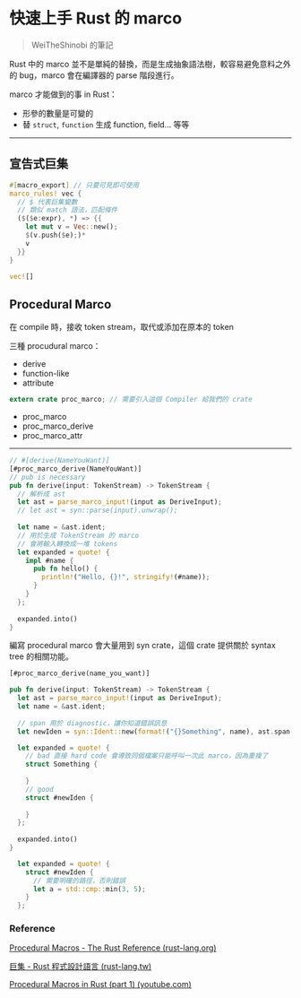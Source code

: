 # 快速上手 Rust 的 marco

> WeiTheShinobi 的筆記

Rust 中的 marco 並不是單純的替換，而是生成抽象語法樹，較容易避免意料之外的 bug，marco 會在編譯器的 parse 階段進行。

marco 才能做到的事 in Rust：

- 形參的數量是可變的
- 替 `struct`, `function` 生成 function, field... 等等

---

## 宣告式巨集

```rust
#[macro_export] // 只要可見即可使用
marco_rules! vec {
  // $ 代表巨集變數
  // 類似 match 語法，匹配條件
  ($($e:expr), *) => {{
    let mut v = Vec::new();
    $(v.push($e);)*
    v
  }}
}

vec![]
```

## Procedural Marco

在 compile 時，接收 token stream，取代或添加在原本的 token

三種 procudural marco：

- derive
- function-like
- attribute

```rust 
extern crate proc_marco; // 需要引入這個 Compiler 給我們的 crate
```

- proc_marco
- proc_marco_derive
- proc_marco_attr

---



```rust
// #[derive(NameYouWant)]
[#proc_marco_derive(NameYouWant)]
// pub is necessary
pub fn derive(input: TokenStream) -> TokenStream {
  // 解析成 ast
  let ast = parse_marco_input!(input as DeriveInput);
  // let ast = syn::parse(input).unwrap();
  
  let name = &ast.ident;
  // 用於生成 TokenStream 的 marco
  // 會將輸入轉換成一堆 tokens
  let expanded = quote! {
    impl #name {
      pub fn hello() {
        println!("Hello, {}!", stringify!(#name));
      }
    }
  };
  
  expanded.into()
}
```

編寫 procedural marco 會大量用到 syn crate，這個 crate 提供關於 syntax tree 的相關功能。

```rust
[#proc_marco_derive(name_you_want)]

pub fn derive(input: TokenStream) -> TokenStream {
  let ast = parse_marco_input!(input as DeriveInput);
  let name = &ast.ident;
  
  // span 用於 diagnostic，讓你知道錯誤訊息
  let newIden = syn::Ident::new(format!("{}Something", name), ast.span());

  let expanded = quote! {
    // bad 直接 hard code 會導致同個檔案只能呼叫一次此 marco，因為重複了
    struct Something {
      
    }
    // good
    struct #newIden {
      
    }
  };
  
  expanded.into()
}
```

```rust
  let expanded = quote! {
    struct #newIden {
      // 需要明確的路徑，否則錯誤
      let a = std::cmp::min(3, 5);
    }
  };
```



### Reference

[Procedural Macros - The Rust Reference (rust-lang.org)](https://doc.rust-lang.org/reference/procedural-macros.html)

[巨集 - Rust 程式設計語言 (rust-lang.tw)](https://rust-lang.tw/book-tw/ch19-05-macros.html)

[Procedural Macros in Rust (part 1) (youtube.com)](https://www.youtube.com/watch?v=geovSK3wMB8&list=PLqbS7AVVErFgwC_HByFYblghsDsD5wZDv)
